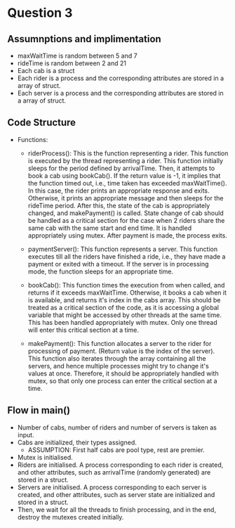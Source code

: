 # Question 3

## Assumnptions and implimentation

- maxWaitTime is random between 5 and 7
- rideTime is random between 2 and 21
- Each cab is a struct
- Each rider is a process and the corresponding attributes are stored in a array of struct.
- Each server is a process and the corresponding attributes are stored in a array of struct.

## Code Structure

- Functions:
  - riderProcess(): This is the function representing a rider. This function is executed by the thread representing a rider. This function initially sleeps for the period defined by arrivalTime. Then, it attempts to book a cab using bookCab(). If the return value is -1, it implies that the function timed out, i.e., time taken has exceeded maxWaitTime(). In this case, the rider prints an appropriate response and exits. Otherwise, it prints an appropriate message and then sleeps for the rideTime period. After this, the state of the cab is appropriately changed, and makePayment() is called. State change of cab should be handled as a critical section for the case when 2 riders share the same cab with the same start and end time. It is handled appropriately using mutex. After payment is made, the process exits.
  
  - paymentServer(): This function represents a server. This function executes till all the riders have finished a ride, i.e., they have made a payment or exited with a timeout. If the server is in processing mode, the function sleeps for an appropriate time.

  - bookCab(): This function times the execution from when called, and returns if it exceeds maxWaitTime. Otherwise, it books a cab when it is available, and returns it's index in the cabs array. This should be treated as a critical section of the code, as it is accessing a global variable that might be accessed by other threads at the same time. This has been handled appropriately with mutex. Only one thread will enter this critical section at a time.

  - makePayment(): This function allocates a server to the rider for processing of payment. (Return value is the index of the server). This function also iterates through the array containing all the servers, and hence multiple processes might try to change it's values at once. Therefore, it should be appropriately handled with mutex, so that only one process can enter the critical section at a time.

## Flow in main()

- Number of cabs, number of riders and number of servers is taken as input.
- Cabs are initialized, their types assigned.
  - ASSUMPTION: First half cabs are pool type, rest are premier.
- Mutex is initialised.
- Riders are initialised. A process corresponding to each rider is created, and other attributes, such as arrivalTime (randomly generated) are stored in a struct.
- Servers are initialised. A process corresponding to each server is created, and other attributes, such as server state are initialized and stored in a struct.
- Then, we wait for all the threads to finish processing, and in the end, destroy the mutexes created initially.

